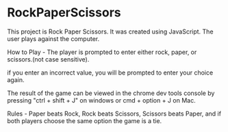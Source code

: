 # RockPaperScissors
This project is Rock Paper Scissors. It was created using JavaScript. The user plays against the computer.

How to Play -
The player is prompted to enter either rock, paper, or scissors.(not case sensitive).

if you enter an incorrect value, you will be prompted to enter your choice again.

The result of the game can be viewed in the chrome dev tools console by pressing "ctrl + shift + J" on windows or cmd + option + J on Mac.

Rules -
Paper beats Rock,
Rock beats Scissors,
Scissors beats Paper, and 
if both players choose the same option the game is a tie.

